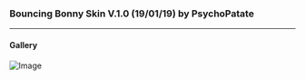 ### Bouncing Bonny Skin V.1.0 (19/01/19) by PsychoPatate
---

#### Gallery
![Image](https://i.imgur.com/wO42CNl.jpg)